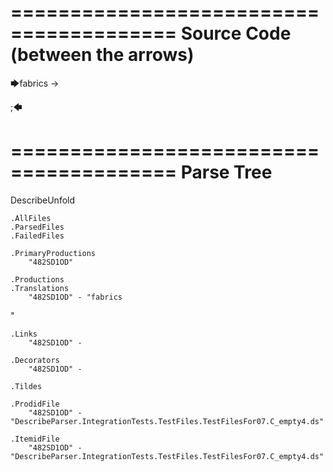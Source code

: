 ========================================
Source Code (between the arrows)
========================================

🡆fabrics
<SIrifQYp>
-> 

;🡄

========================================
Parse Tree
========================================
DescribeUnfold

    .AllFiles
    .ParsedFiles
    .FailedFiles

    .PrimaryProductions
        "482SD1OD" 

    .Productions
    .Translations
        "482SD1OD" - "fabrics
<SIrifQYp>"

    .Links
        "482SD1OD" - 

    .Decorators
        "482SD1OD" - 

    .Tildes

    .ProdidFile
        "482SD1OD" - "DescribeParser.IntegrationTests.TestFiles.TestFilesFor07.C_empty4.ds"

    .ItemidFile
        "482SD1OD" - "DescribeParser.IntegrationTests.TestFiles.TestFilesFor07.C_empty4.ds"

